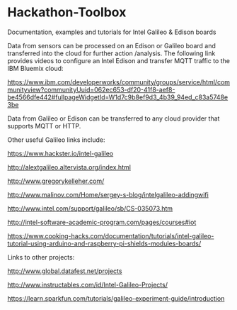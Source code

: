 # Hackathon-Toolbox
Documentation, examples and tutorials for Intel Galileo & Edison boards

Data from sensors can be processed on an Edison or Galileo board and transferred into the cloud for further action /analysis. The following link provides videos to configure an Intel Edison and transfer MQTT traffic to the IBM Bluemix cloud:

https://www.ibm.com/developerworks/community/groups/service/html/communityview?communityUuid=062ec653-df20-41f8-aef8-be4566dfe442#fullpageWidgetId=W1d7c9b8ef9d3_4b39_94ed_c83a5748e3be 

Data from Galileo or Edison can be transferred to any cloud provider that supports MQTT or HTTP. 

Other useful Galileo links include:

https://www.hackster.io/intel-galileo

http://alextgalileo.altervista.org/index.html 

http://www.gregorykelleher.com/

http://www.malinov.com/Home/sergey-s-blog/intelgalileo-addingwifi 

http://www.intel.com/support/galileo/sb/CS-035073.htm 

http://intel-software-academic-program.com/pages/courses#iot

https://www.cooking-hacks.com/documentation/tutorials/intel-galileo-tutorial-using-arduino-and-raspberry-pi-shields-modules-boards/ 

Links to other projects: 

http://www.global.datafest.net/projects 

http://www.instructables.com/id/Intel-Galileo-Projects/ 

https://learn.sparkfun.com/tutorials/galileo-experiment-guide/introduction



